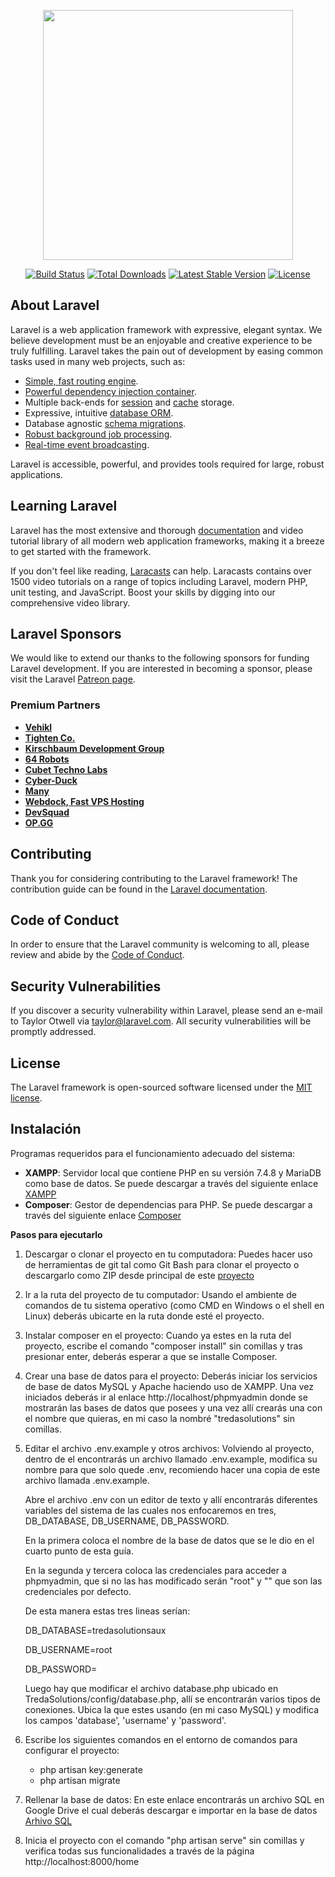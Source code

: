 <p align="center"><img src="https://res.cloudinary.com/dtfbvvkyp/image/upload/v1566331377/laravel-logolockup-cmyk-red.svg" width="400"></p>

<p align="center">
<a href="https://travis-ci.org/laravel/framework"><img src="https://travis-ci.org/laravel/framework.svg" alt="Build Status"></a>
<a href="https://packagist.org/packages/laravel/framework"><img src="https://poser.pugx.org/laravel/framework/d/total.svg" alt="Total Downloads"></a>
<a href="https://packagist.org/packages/laravel/framework"><img src="https://poser.pugx.org/laravel/framework/v/stable.svg" alt="Latest Stable Version"></a>
<a href="https://packagist.org/packages/laravel/framework"><img src="https://poser.pugx.org/laravel/framework/license.svg" alt="License"></a>
</p>

## About Laravel

Laravel is a web application framework with expressive, elegant syntax. We believe development must be an enjoyable and creative experience to be truly fulfilling. Laravel takes the pain out of development by easing common tasks used in many web projects, such as:

- [Simple, fast routing engine](https://laravel.com/docs/routing).
- [Powerful dependency injection container](https://laravel.com/docs/container).
- Multiple back-ends for [session](https://laravel.com/docs/session) and [cache](https://laravel.com/docs/cache) storage.
- Expressive, intuitive [database ORM](https://laravel.com/docs/eloquent).
- Database agnostic [schema migrations](https://laravel.com/docs/migrations).
- [Robust background job processing](https://laravel.com/docs/queues).
- [Real-time event broadcasting](https://laravel.com/docs/broadcasting).

Laravel is accessible, powerful, and provides tools required for large, robust applications.

## Learning Laravel

Laravel has the most extensive and thorough [documentation](https://laravel.com/docs) and video tutorial library of all modern web application frameworks, making it a breeze to get started with the framework.

If you don't feel like reading, [Laracasts](https://laracasts.com) can help. Laracasts contains over 1500 video tutorials on a range of topics including Laravel, modern PHP, unit testing, and JavaScript. Boost your skills by digging into our comprehensive video library.

## Laravel Sponsors

We would like to extend our thanks to the following sponsors for funding Laravel development. If you are interested in becoming a sponsor, please visit the Laravel [Patreon page](https://patreon.com/taylorotwell).

### Premium Partners

- **[Vehikl](https://vehikl.com/)**
- **[Tighten Co.](https://tighten.co)**
- **[Kirschbaum Development Group](https://kirschbaumdevelopment.com)**
- **[64 Robots](https://64robots.com)**
- **[Cubet Techno Labs](https://cubettech.com)**
- **[Cyber-Duck](https://cyber-duck.co.uk)**
- **[Many](https://www.many.co.uk)**
- **[Webdock, Fast VPS Hosting](https://www.webdock.io/en)**
- **[DevSquad](https://devsquad.com)**
- **[OP.GG](https://op.gg)**

## Contributing

Thank you for considering contributing to the Laravel framework! The contribution guide can be found in the [Laravel documentation](https://laravel.com/docs/contributions).

## Code of Conduct

In order to ensure that the Laravel community is welcoming to all, please review and abide by the [Code of Conduct](https://laravel.com/docs/contributions#code-of-conduct).

## Security Vulnerabilities

If you discover a security vulnerability within Laravel, please send an e-mail to Taylor Otwell via [taylor@laravel.com](mailto:taylor@laravel.com). All security vulnerabilities will be promptly addressed.

## License

The Laravel framework is open-sourced software licensed under the [MIT license](https://opensource.org/licenses/MIT).






## Instalación

Programas requeridos para el funcionamiento adecuado del sistema:
- **XAMPP**: Servidor local que contiene PHP en su versión 7.4.8 y MariaDB como base de datos. Se puede descargar a través del siguiente enlace [XAMPP](https://www.apachefriends.org/es/download.html)
- **Composer**: Gestor de dependencias para PHP. Se puede descargar a través del siguiente enlace [Composer](https://getcomposer.org/download/)

**Pasos para ejecutarlo**

1. Descargar o clonar el proyecto en tu computadora:
    Puedes hacer uso de herramientas de git tal como Git Bash para clonar el proyecto o descargarlo como ZIP desde principal de este [proyecto](https://github.com/ISwMF/TredaSolutionsProject/tree/frontend)
2. Ir a la ruta del proyecto de tu computador:
    Usando el ambiente de comandos de tu sistema operativo (como CMD en Windows o el shell en Linux) deberás ubicarte en la ruta donde esté el proyecto.
3. Instalar composer en el proyecto:
    Cuando ya estes en la ruta del proyecto, escribe el comando "composer install" sin comillas y tras presionar enter, deberás esperar a que se installe Composer.
4. Crear una base de datos para el proyecto:
    Deberás iniciar los servicios de base de datos MySQL y Apache haciendo uso de XAMPP. Una vez iniciados deberás ir al enlace http://localhost/phpmyadmin donde se mostrarán las bases de datos que posees y una vez allí crearás una con el nombre que quieras, en mi caso la nombré "tredasolutions" sin comillas.
5. Editar el archivo .env.example y otros archivos:
    Volviendo al proyecto, dentro de el encontrarás un archivo llamado .env.example, modifica su nombre para que solo quede .env, recomiendo hacer una copia de este archivo llamada .env.example.
    
    Abre el archivo .env con un editor de texto y allí encontrarás diferentes variables del sistema de las cuales nos enfocaremos en tres, DB_DATABASE, DB_USERNAME, DB_PASSWORD.
   
   En la primera coloca el nombre de la base de datos que se le dio en el cuarto punto de esta guía.
   
   En la segunda y tercera coloca las credenciales para acceder a phpmyadmin, que si no las has modificado serán "root" y "" que son las credenciales por defecto.
   
   De esta manera estas tres lineas serían:
   
   DB_DATABASE=tredasolutionsaux
   
   DB_USERNAME=root
   
   DB_PASSWORD=
   
   Luego hay que modificar el archivo database.php ubicado en TredaSolutions/config/database.php, allí se encontrarán varios tipos de conexiones. Ubica la que estes usando (en mi caso MySQL) y modifica los campos 'database', 'username' y 'password'.

6. Escribe los siguientes comandos en el entorno de comandos para configurar el proyecto:
    - php artisan key:generate
    - php artisan migrate

7. Rellenar la base de datos: 
    En este enlace encontrarás un archivo SQL en Google Drive el cual deberás descargar e importar en la base de datos [Arhivo SQL](https://drive.google.com/file/d/1wdZrY0mLnN75nhpkTIChVQ-9O2SGUpTG/view?usp=sharing)

8. Inicia el proyecto con el comando "php artisan serve" sin comillas y verifica todas sus funcionalidades a través de la página http://localhost:8000/home
